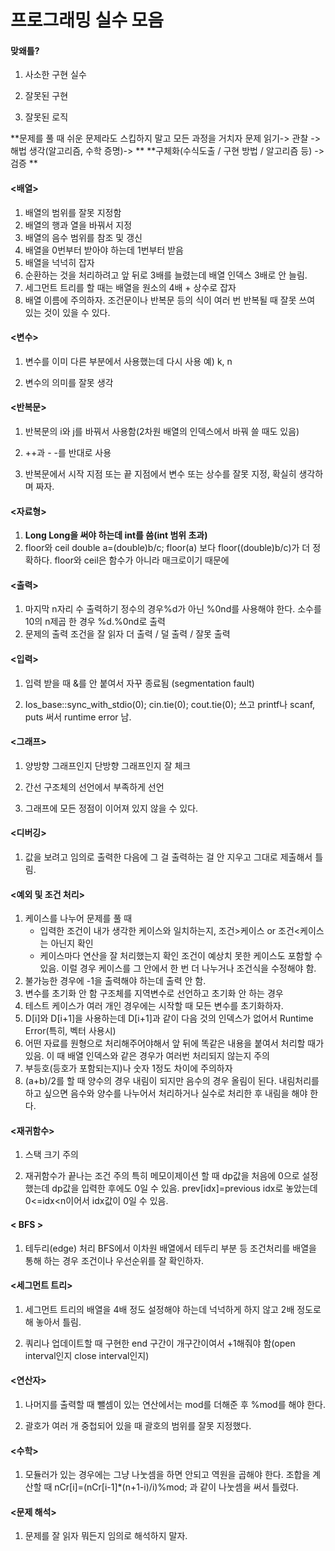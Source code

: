 # 프로그래밍 실수 모음

#### 맞왜틀?

1. 사소한 구현 실수

2. 잘못된 구현

3. 잘못된 로직

**문제를 풀 때 쉬운 문제라도 스킵하지 말고 모든 과정을 거치자 문제 읽기-> 관찰 -> 해법 생각(알고리즘, 수학 증명)-> **
**구체화(수식도출 / 구현 방법 / 알고리즘 등) -> 검증 **

#### <배열>

1. 배열의 범위를 잘못 지정함
2. 배열의 행과 열을 바꿔서 지정
3. 배열의 음수 범위를 참조 및 갱신
4. 배열을 0번부터 받아야 하는데 1번부터 받음
5. 배열을 넉넉히 잡자
6. 순환하는 것을 처리하려고 앞 뒤로 3배를 늘렸는데 배열 인덱스 3배로 안 늘림.
7. 세그먼트 트리를 할 때는 배열을 원소의 4배 + 상수로 잡자
7. 배열 이름에 주의하자. 조건문이나 반복문 등의 식이 여러 번 반복될 때 잘못 쓰여 있는 것이 있을 수 있다.

#### <변수>

1. 변수를 이미 다른 부분에서 사용했는데 다시 사용 예) k, n

2. 변수의 의미를 잘못 생각

 

#### <반복문>

1. 반복문의 i와 j를 바꿔서 사용함(2차원 배열의 인덱스에서 바꿔 쓸 때도 있음)

2. ++과 - -를 반대로 사용 

3. 반복문에서 시작 지점 또는 끝 지점에서 변수 또는 상수를 잘못 지정, 확실히 생각하며 짜자.

 

#### <자료형>

1. **Long Long을 써야 하는데 int를 씀(int 범위 초과)**
2. floor와 ceil
   double a=(double)b/c; floor(a) 보다
   floor((double)b/c)가 더 정확하다. floor와 ceil은 함수가 아니라 매크로이기 때문에

#### <출력>

1. 마지막 n자리 수 출력하기
   정수의 경우%d가 아닌 %0nd를 사용해야 한다.
   소수를 10의 n제곱 한 경우 %d.%0nd로 출력
2. 문제의 출력 조건을 잘 읽자
   더 출력 / 덜 출력 / 잘못 출력

 

#### <입력>

1. 입력 받을 때 &를 안 붙여서 자꾸 종료됨 (segmentation fault)

2. Ios_base::sync_with_stdio(0); cin.tie(0); cout.tie(0); 쓰고 printf나 scanf, puts 써서 runtime error 남.

#### <그래프>

1. 양방향 그래프인지 단방향 그래프인지 잘 체크

2. 간선 구조체의 선언에서 부족하게 선언

3. 그래프에 모든 정점이 이어져 있지 않을 수 있다.

 

#### <디버깅>

1. 값을 보려고 임의로 출력한 다음에 그 걸 출력하는 걸 안 지우고 그대로 제출해서 틀림.

 

#### <예외 및 조건 처리>

1. 케이스를 나누어 문제를 풀 때
   - 입력한 조건이 내가 생각한 케이스와 일치하는지, 조건>케이스 or 조건<케이스는 아닌지 확인
   - 케이스마다 연산을 잘 처리했는지 확인
     조건이 예상치 못한 케이스도 포함할 수 있음.
     이럴 경우 케이스를 그 안에서 한 번 더 나누거나 조건식을 수정해야 함.
2. 불가능한 경우에 -1을 출력해야 하는데 출력 안 함.
3. 변수를 초기화 안 함
   구조체를 지역변수로 선언하고 초기화 안 하는 경우 
4. 테스트 케이스가 여러 개인 경우에는 시작할 때 모든 변수를 초기화하자. 
5. D[i]와 D[i+1]을 사용하는데 D[i+1]과 같이 다음 것의 인덱스가 없어서 Runtime Error(특히, 벡터 사용시)
6. 어떤 자료를 원형으로 처리해주어야해서 앞 뒤에 똑같은 내용을 붙여서 처리할 때가 있음. 이 때 배열 인덱스와 같은 경우가 여러번 처리되지 않는지 주의
7. 부등호(등호가 포함되는지)나 숫자 1정도 차이에 주의하자
8. (a+b)/2를 할 때 양수의 경우 내림이 되지만 음수의 경우 올림이 된다. 
   내림처리를 하고 싶으면 음수와 양수를 나누어서 처리하거나 실수로 처리한 후 내림을 해야 한다.

#### <재귀함수>

1. 스택 크기 주의

2. 재귀함수가 끝나는 조건 주의
   특히 메모이제이션 할 때 dp값을 처음에 0으로 설정했는데 dp값을 입력한 후에도 0일 수 있음.
   prev[idx]=previous idx로 놓았는데 0<=idx<n이어서 idx값이 0일 수 있음.

#### < BFS >

1. 테두리(edge) 처리
   BFS에서 이차원 배열에서 테두리 부분 등 조건처리를 배열을 통해 하는 경우 조건이나 우선순위를 잘 확인하자.

#### <세그먼트 트리>

1. 세그먼트 트리의 배열을 4배 정도 설정해야 하는데 넉넉하게 하지 않고 2배 정도로 해 놓아서 틀림.

2. 쿼리나 업데이트할 때 구현한 end 구간이 개구간이여서 +1해줘야 함(open interval인지 close interval인지)

 

#### <연산자>

1. 나머지를 출력할 때 뺄셈이 있는 연산에서는 mod를 더해준 후 %mod를 해야 한다.

2. 괄호가 여러 개 중첩되어 있을 때 괄호의 범위를 잘못 지정했다.

 

#### <수학>

1. 모듈러가 있는 경우에는 그냥 나눗셈을 하면 안되고 역원을 곱해야 한다.
   조합을 계산할 때 nCr[i]=(nCr[i-1]*(n+1-i)/i)%mod; 과 같이 나눗셈을 써서 틀렸다.

 

#### <문제 해석>

1. 문제를 잘 읽자 뭐든지 임의로 해석하지 말자.